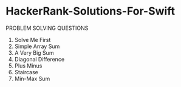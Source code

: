 # HackerRank-Solutions-For-Swift

PROBLEM SOLVING QUESTIONS

  1. Solve Me First
  2. Simple Array Sum
  3. A Very Big Sum
  4. Diagonal Difference
  5. Plus Minus
  6. Staircase
  7. Min-Max Sum
